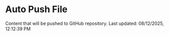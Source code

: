 # Auto Push File

Content that will be pushed to GitHub repository.
Last updated: 08/12/2025, 12:12:39 PM